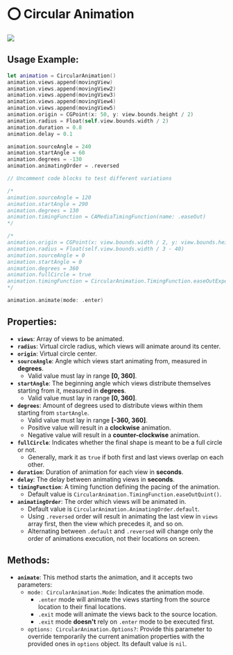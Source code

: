 # ⭕ Circular Animation
![](https://media.giphy.com/media/7NOuHho49iyuVcxoDb/giphy.gif)

## Usage Example:
```swift
let animation = CircularAnimation()
animation.views.append(movingView)
animation.views.append(movingView2)
animation.views.append(movingView3)
animation.views.append(movingView4)
animation.views.append(movingView5)
animation.origin = CGPoint(x: 50, y: view.bounds.height / 2)
animation.radius = Float(self.view.bounds.width / 2)
animation.duration = 0.8
animation.delay = 0.1

animation.sourceAngle = 240
animation.startAngle = 60
animation.degrees = -130
animation.animatingOrder = .reversed

// Uncomment code blocks to test different variations

/*
animation.sourceAngle = 120
animation.startAngle = 290
animation.degrees = 130
animation.timingFunction = CAMediaTimingFunction(name: .easeOut)
*/

/*
animation.origin = CGPoint(x: view.bounds.width / 2, y: view.bounds.height / 2)
animation.radius = Float(self.view.bounds.width / 3 - 40)
animation.sourceAngle = 0
animation.startAngle = 0
animation.degrees = 360
animation.fullCircle = true
animation.timingFunction = CircularAnimation.TimingFunction.easeOutExpo()
*/

animation.animate(mode: .enter)
```

## Properties:
- **`views`**: Array of views to be animated.
- **`radius`**: Virtual circle radius, which views will animate around its center.
- **`origin`**: Virtual circle center.
- **`sourceAngle`**: Angle which views start animating from, measured in **degrees**.
  - Valid value must lay in range **[0, 360]**.
- **`startAngle`**: The beginning angle which views distribute themselves starting from it, measured in **degrees**.
  - Valid value must lay in range **[0, 360]**.
- **`degrees`**: Amount of degrees used to distribute views within them starting from `startAngle`.
  - Valid value must lay in range **[-360, 360]**.
  - Positive value will result in a **clockwise** animation.
  - Negative value will result in a **counter-clockwise** animation.
- **`fullCircle`**: Indicates whether the final shape is meant to be a full circle or not.
  - Generally, mark it as `true` if both first and last views overlap on each other.
- **`duration`**: Duration of animation for each view in **seconds**.
- **`delay`**: The delay between animating views in **seconds**.
- **`timingFunction`**: A timing function defining the pacing of the animation.
  - Default value is `CircularAnimation.TimingFunction.easeOutQuint()`.
- **`animatingOrder`**: The order which views will be animated in.
  - Default value is `CircularAnimation.AnimatingOrder.default`.
  - Using `.reversed` order will result in animating the last view in `views` array first,
  then the view which precedes it, and so on.
  - Alternating between `.default` and `.reversed` will change only
  the order of animations execution, not their locations on screen.

## Methods:
- **`animate`**: This method starts the animation, and it accepts two parameters:
  - `mode: CircularAnimation.Mode`: Indicates the animation mode.
    - `.enter` mode will animate the views starting from the source location to their final locations.
    - `.exit` mode will animate the views back to the source location.
    - `.exit` mode **doesn't** rely on `.enter` mode to be executed first.
  - `options: CircularAnimation.Options?`: Provide this parameter to override temporarily
  the current animation properties with the provided ones in `options` object.
  Its default value is `nil`.
  
